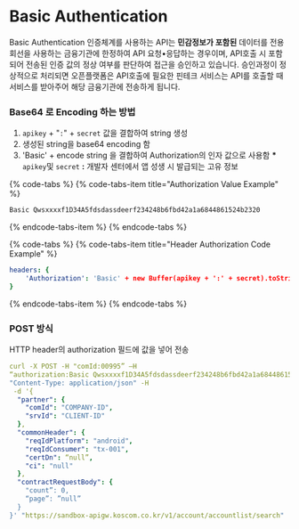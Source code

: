 # Basic Authentication

Basic Authentication 인증체계를 사용하는 API는 **민감정보가 포함된** 데이터를 전용회선을 사용하는 금융기관에 한정하여 API 요청•응답하는 경우이며, API호출 시 포함되어 전송된 인증 값의 정상 여부를 판단하여 접근을 승인하고 있습니다. 승인과정이 정상적으로 처리되면 오픈플랫폼은 API호출에 필요한 핀테크 서비스는 API를 호출할 때 서비스를 받아주어 해당 금융기관에 전송하게 됩니다. 

### 

### Base64 로 Encoding 하는 방법

1.   `apikey` +  "`:`" + `secret` 값을 결합하여 string 생성
2.   생성된 string을 base64 encoding 함
3.   'Basic' + encode string 을 결합하여 Authorization의 인자 값으로 사용함    **\***   `apikey`및 `secret` **:**  개발자 센터에서 앱 성생 시 발급되는 고유 정보

{% code-tabs %}
{% code-tabs-item title="Authorization Value Example" %}
```swift
Basic Qwsxxxxf1D34A5fdsdassdeerf234248b6fbd42a1a6844861524b2320
```
{% endcode-tabs-item %}
{% endcode-tabs %}

{% code-tabs %}
{% code-tabs-item title="Header Authorization Code Example" %}
```yaml
headers: {
    'Authorization': 'Basic' + new Buffer(apikey + ':' + secret).toString('base64')
}
```
{% endcode-tabs-item %}
{% endcode-tabs %}



### POST 방식

HTTP header의 authorization 필드에 값을 넣어 전송

```yaml
curl -X POST -H "comId:00995” –H 
“authorization:Basic Qwsxxxxf1D34A5fdsdassdeerf234248b6fbd42a1a6844861524b2320” -H 
"Content-Type: application/json" -H
 -d '{
  "partner": {
    "comId": "COMPANY-ID",
    "srvId": "CLIENT-ID"
  },
  "commonHeader": {
    "reqIdPlatform": "android",
    "reqIdConsumer": "tx-001",
    "certDn": “null”,
    "ci": "null"
  },
  "contractRequestBody": {
    "count”: 0,
    “page”: ”null”
  }
}' "https://sandbox-apigw.koscom.co.kr/v1/account/accountlist/search"
```





